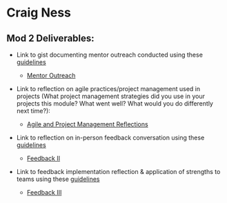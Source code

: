 # Craig Ness


## Mod 2 Deliverables:
* Link to gist documenting mentor outreach conducted using these [guidelines](https://github.com/turingschool/career-development-curriculum/blob/master/module_two/cold_outreach_i_guidelines.md)

  *  [Mentor Outreach](https://gist.github.com/NessEFC/95b0bae8c634730ae6d4c3cd7159c707)

* Link to reflection on agile practices/project management used in projects (What project management strategies did you use in your projects this module? What went well? What would you do differently next time?):

  *  [Agile and Project Management Reflections](https://gist.github.com/NessEFC/5cb534039c3384c5a82ee067641aaea2)

* Link to reflection on in-person feedback conversation using these [guidelines](https://github.com/turingschool/career-development-curriculum/blob/master/module_two/feedback_conversation_reflection_guidelines.md)

  *  [Feedback II](https://gist.github.com/NessEFC/aa1396d343f858a0caa10f5df0bc730d)

* Link to feedback implementation reflection & application of strengths to teams using these [guidelines](https://github.com/turingschool/career-development-curriculum/blob/master/module_two/feedback_implementation_strengths_reflection.md)

  *  [Feedback III](https://gist.github.com/NessEFC/528a787973bab63098af69100d692960)
